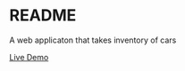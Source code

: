 # README
A web applicaton that takes inventory of cars

[Live Demo](https://damp-bastion-44702.herokuapp.com/cars)


